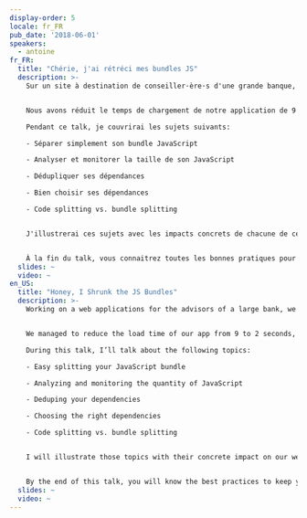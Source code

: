 ```yaml
---
display-order: 5
locale: fr_FR
pub_date: '2018-06-01'
speakers:
  - antoine
fr_FR:
  title: "Chérie, j'ai rétréci mes bundles JS"
  description: >-
    Sur un site à destination de conseiller·ère·s d'une grande banque, nous nous sommes heurté·e·s à des problèmes de performance dus à la quantité de JavaScript que nous envoyions au client.


    Nous avons réduit le temps de chargement de notre application de 9 à 2 secondes, et ce grâce à plusieurs méthodes : l'analyse de bundle, le code splitting et la déduplication de dépendances.

    Pendant ce talk, je couvrirai les sujets suivants:

    - Séparer simplement son bundle JavaScript

    - Analyser et monitorer la taille de son JavaScript

    - Dédupliquer ses dépendances

    - Bien choisir ses dépendances

    - Code splitting vs. bundle splitting


    J'illustrerai ces sujets avec les impacts concrets de chacune de ces méthodes sur la performance de mon projet.


    À la fin du talk, vous connaitrez toutes les bonnes pratiques pour garder une faible taille de JavaScript, et aurez à votre disposition un support de formation pour faire de vous des expert·e·s.
  slides: ~
  video: ~
en_US:
  title: "Honey, I Shrunk the JS Bundles"
  description: >-
    Working on a web applications for the advisors of a large bank, we faced performance problems caused by the large quantity of JavaScript we were sending our users.


    We managed to reduce the load time of our app from 9 to 2 seconds, using several methods: bundle analysis, code splitting and dependency deduplication.

    During this talk, I’ll talk about the following topics:

    - Easy splitting your JavaScript bundle

    - Analyzing and monitoring the quantity of JavaScript

    - Deduping your dependencies

    - Choosing the right dependencies

    - Code splitting vs. bundle splitting


    I will illustrate those topics with their concrete impact on our web application’s performance.


    By the end of this talk, you will know the best practices to keep your JavaScript size as low as possible, and will have access to training materials that I wrote that will help make you experts on the topic.
  slides: ~
  video: ~
---
```

